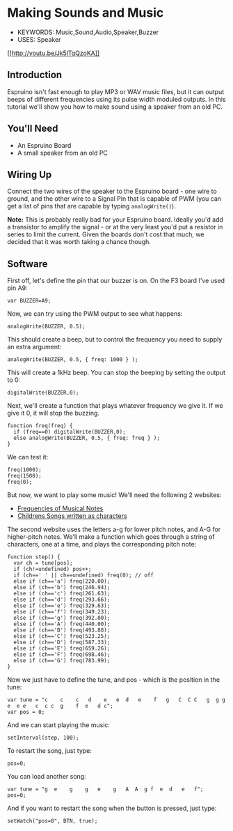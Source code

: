 <!--- Copyright (c) 2013 Gordon Williams, Pur3 Ltd. See the file LICENSE for copying permission. -->
Making Sounds and Music
====================

* KEYWORDS: Music,Sound,Audio,Speaker,Buzzer
* USES: Speaker

[[http://youtu.be/Jk5lTqQzoKA]]

Introduction
-----------

Espruino isn't fast enough to play MP3 or WAV music files, but it can output beeps of different frequencies using its pulse width moduled outputs. In this tutorial we'll show you how to make sound using a speaker from an old PC.

You'll Need
----------

* An Espruino Board
* A small speaker from an old PC

Wiring Up
--------

Connect the two wires of the speaker to the Espruino board - one wire to ground, and the other wire to a Signal Pin that is capable of PWM (you can get a list of pins that are capable by typing ```analogWrite()```).

**Note:** This is probably really bad for your Espruino board. Ideally you'd add a transistor to amplify the signal - or at the very least you'd put a resistor in series to limit the current. Given the boards don't cost that much, we decided that it was worth taking a chance though.

Software
-------

First off, let's define the pin that our buzzer is on. On the F3 board I've used pin A9:

```var BUZZER=A9;```

Now, we can try using the PWM output to see what happens:

```analogWrite(BUZZER, 0.5);```

This should create a beep, but to control the frequency you need to supply an extra argument:

```analogWrite(BUZZER, 0.5, { freq: 1000 } );```

This will create a 1kHz beep. You can stop the beeping by setting the output to 0:

```digitalWrite(BUZZER,0);``` 

Next, we'll create a function that plays whatever frequency we give it. If we give it 0, it will stop the buzzing.

```
function freq(freq) { 
  if (freq==0) digitalWrite(BUZZER,0);
  else analogWrite(BUZZER, 0.5, { freq: freq } );
}
```
 
We can test it:

``` 
freq(1000);
freq(1500);
freq(0);
```
 
But now, we want to play some music! We'll need the following 2 websites:
 
* [Frequencies of Musical Notes](http://www.phy.mtu.edu/~suits/notefreqs.html)
* [Childrens Songs written as characters](http://saregamapiano.blogspot.co.uk/2011/07/children-songs.html)
 
The second website uses the letters a-g for lower pitch notes, and A-G for higher-pitch notes. We'll make a function which goes through a string of characters, one at a time, and plays the corresponding pitch note:
 
```
function step() {
  var ch = tune[pos];
  if (ch!=undefined) pos++;
  if (ch==' ' || ch==undefined) freq(0); // off
  else if (ch=='a') freq(220.00);
  else if (ch=='b') freq(246.94);
  else if (ch=='c') freq(261.63);
  else if (ch=='d') freq(293.66);
  else if (ch=='e') freq(329.63);
  else if (ch=='f') freq(349.23);
  else if (ch=='g') freq(392.00);
  else if (ch=='A') freq(440.00);
  else if (ch=='B') freq(493.88);
  else if (ch=='C') freq(523.25);
  else if (ch=='D') freq(587.33);
  else if (ch=='E') freq(659.26);
  else if (ch=='F') freq(698.46);
  else if (ch=='G') freq(783.99);
}
```
 
Now we just have to define the tune, and pos - which is the position in the tune:

``` 
var tune = "c    c    c   d    e   e  d   e    f   g   C  C C   g  g g   e  e e   c  c c  g    f  e   d c";
var pos = 0;
```
 
And we can start playing the music:

```setInterval(step, 100);```

To restart the song, just type:

```pos=0;```

You can load another song:

```
var tune = "g  e    g    g   e    g   A  A  g f  e  d   e   f";
pos=0;
```

And if you want to restart the song when the button is pressed, just type:

```setWatch("pos=0", BTN, true);```

